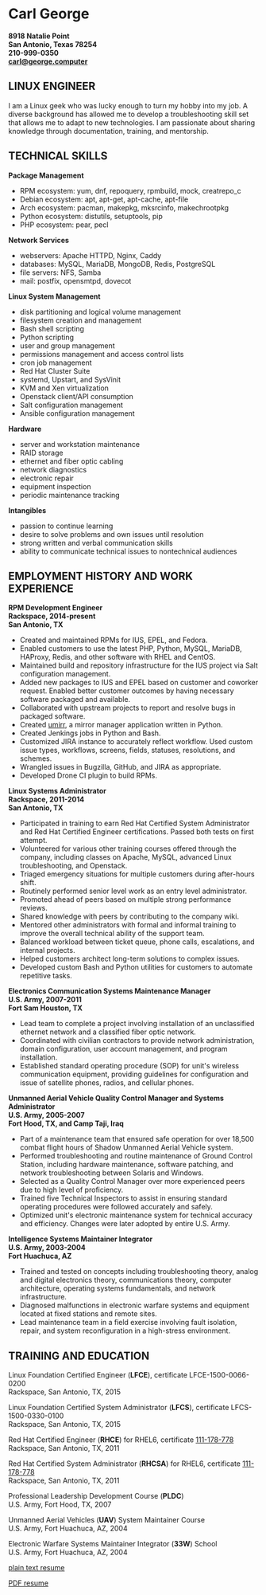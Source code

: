 # Carl George

**8918 Natalie Point**  
**San Antonio, Texas 78254**  
**210-999-0350**  
**<a href="mailto:carl@george.computer" rel="me">carl@george.computer</a>**  

## LINUX ENGINEER

I am a Linux geek who was lucky enough to turn my hobby into my job.  A diverse background has allowed me to develop a troubleshooting skill set that allows me to adapt to new technologies.  I am passionate about sharing knowledge through documentation, training, and mentorship.


## TECHNICAL SKILLS

**Package Management**

- RPM ecosystem: yum, dnf, repoquery, rpmbuild, mock, creatrepo_c
- Debian ecosystem: apt, apt-get, apt-cache, apt-file
- Arch ecosystem: pacman, makepkg, mksrcinfo, makechrootpkg
- Python ecosystem: distutils, setuptools, pip
- PHP ecosystem: pear, pecl

**Network Services**

- webservers: Apache HTTPD, Nginx, Caddy
- databases: MySQL, MariaDB, MongoDB, Redis, PostgreSQL
- file servers: NFS, Samba
- mail: postfix, opensmtpd, dovecot

**Linux System Management**

- disk partitioning and logical volume management
- filesystem creation and management
- Bash shell scripting
- Python scripting
- user and group management
- permissions management and access control lists
- cron job management
- Red Hat Cluster Suite
- systemd, Upstart, and SysVinit
- KVM and Xen virtualization
- Openstack client/API consumption
- Salt configuration management
- Ansible configuration management

**Hardware**

- server and workstation maintenance
- RAID storage
- ethernet and fiber optic cabling
- network diagnostics
- electronic repair
- equipment inspection
- periodic maintenance tracking

**Intangibles**

- passion to continue learning
- desire to solve problems and own issues until resolution
- strong written and verbal communication skills
- ability to communicate technical issues to nontechnical audiences


## EMPLOYMENT HISTORY AND WORK EXPERIENCE

**RPM Development Engineer**  
**Rackspace, 2014-present**  
**San Antonio, TX**  

- Created and maintained RPMs for IUS, EPEL, and Fedora.
- Enabled customers to use the latest PHP, Python, MySQL, MariaDB, HAProxy, Redis, and other software with RHEL and CentOS.
- Maintained build and repository infrastructure for the IUS project via Salt configuration management.
- Added new packages to IUS and EPEL based on customer and coworker request.  Enabled better customer outcomes by having necessary software packaged and available.
- Collaborated with upstream projects to report and resolve bugs in packaged software.
- Created [umirr](https://github.com/iuscommunity/umirr), a mirror manager application written in Python.
- Created Jenkings jobs in Python and Bash.
- Customized JIRA instance to accurately reflect workflow.  Used custom issue types, workflows, screens, fields, statuses, resolutions, and schemes.
- Wrangled issues in Bugzilla, GitHub, and JIRA as appropriate.
- Developed Drone CI plugin to build RPMs.

**Linux Systems Administrator**  
**Rackspace, 2011-2014**  
**San Antonio, TX**  

- Participated in training to earn Red Hat Certified System Administrator and Red Hat Certified Engineer certifications.  Passed both tests on first attempt.
- Volunteered for various other training courses offered through the company, including classes on Apache, MySQL, advanced Linux troubleshooting, and Openstack.
- Triaged emergency situations for multiple customers during after-hours shift.
- Routinely performed senior level work as an entry level administrator.
- Promoted ahead of peers based on multiple strong performance reviews.
- Shared knowledge with peers by contributing to the company wiki.
- Mentored other administrators with formal and informal training to improve the overall technical ability of the support team.
- Balanced workload between ticket queue, phone calls, escalations, and internal projects.
- Helped customers architect long-term solutions to complex issues.
- Developed custom Bash and Python utilities for customers to automate repetitive tasks.

**Electronics Communication Systems Maintenance Manager**  
**U.S. Army, 2007-2011**  
**Fort Sam Houston, TX**  

- Lead team to complete a project involving installation of an unclassified ethernet network and a classified fiber optic network.
- Coordinated with civilian contractors to provide network administration, domain configuration, user account management, and program installation.
- Established standard operating procedure (SOP) for unit's wireless communication equipment, providing guidelines for configuration and issue of satellite phones, radios, and cellular phones.

**Unmanned Aerial Vehicle Quality Control Manager and Systems Administrator**  
**U.S. Army, 2005-2007**  
**Fort Hood, TX, and Camp Taji, Iraq**  

- Part of a maintenance team that ensured safe operation for over 18,500 combat flight hours of Shadow Unmanned Aerial Vehicle system.
- Performed troubleshooting and routine maintenance of Ground Control Station, including hardware maintenance, software patching, and network troubleshooting between Solaris and Windows.
- Selected as a Quality Control Manager over more experienced peers due to high level of proficiency.
- Trained five Technical Inspectors to assist in ensuring standard operating procedures were followed accurately and safely.
- Optimized unit's electronic maintenance system for technical accuracy and efficiency.  Changes were later adopted by entire U.S. Army.

**Intelligence Systems Maintainer Integrator**  
**U.S. Army, 2003-2004**  
**Fort Huachuca, AZ**  

- Trained and tested on concepts including troubleshooting theory, analog and digital electronics theory, communications theory, computer architecture, operating systems fundamentals, and network infrastructure.
- Diagnosed malfunctions in electronic warfare systems and equipment located at fixed stations and remote sites.
- Lead maintenance team in a field exercise involving fault isolation, repair, and system reconfiguration in a high-stress environment.

## TRAINING AND EDUCATION

Linux Foundation Certified Engineer (**LFCE**), certificate LFCE-1500-0066-0200  
Rackspace, San Antonio, TX, 2015

Linux Foundation Certified System Administrator (**LFCS**), certificate LFCS-1500-0330-0100  
Rackspace, San Antonio, TX, 2015

Red Hat Certified Engineer (**RHCE**) for RHEL6, certificate [111-178-778](https://www.redhat.com/rhtapps/certification/verify/?certId=111-178-778)  
Rackspace, San Antonio, TX, 2011

Red Hat Certified System Administrator (**RHCSA**) for RHEL6, certificate [111-178-778](https://www.redhat.com/rhtapps/certification/verify/?certId=111-178-778)  
Rackspace, San Antonio, TX, 2011

Professional Leadership Development Course (**PLDC**)  
U.S. Army, Fort Hood, TX, 2007

Unmanned Aerial Vehicles (**UAV**) System Maintainer Course  
U.S. Army, Fort Huachuca, AZ, 2004

Electronic Warfare Systems Maintainer Integrator (**33W**) School  
U.S. Army, Fort Huachuca, AZ, 2004

[plain text resume](carl-george-resume.txt)

[PDF resume](carl-george-resume.pdf)

<footer>
<link href="https://github.com/carlwgeorge" rel="me">
<link href="https://twitter.com/carlwgeorge" rel="me">
<link href="https://www.linkedin.com/in/carlwgeorge/" rel="me">
</footer>
